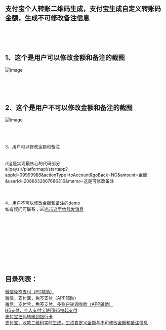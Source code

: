 支付宝个人转账二维码生成，支付宝生成自定义转账码金额，生成不可修改备注信息
-

<br/>
<br/>
<br/>

1、这个是用户可以修改金额和备注的截图
-

![image](https://github.com/fly-unique/zhifubao/blob/master/11.png)
<br/>
<br/>
<br/>
<br/>
<br/>

2、这个是用户不可以修改金额和备注的截图
-

![image](https://github.com/fly-unique/zhifubao/blob/master/22.png)
<br/>
<br/>
<br/>
<br/>
<br/>
3、用户可以修改金额和备注
<br/>
<br/>
<br/>
//这是实现最核心的代码部分<br>
alipays://platformapi/startapp?appId=09999988&actionType=toAccount&goBack=NO&amount=金额&userId=2088832887686316&memo=这是可修改备注
<br/>
<br/>
<br/>
<br/>
4、用户不可以修改金额和备注的demo
<br/>
如有疑问可联系：<a target="_blank" href="http://wpa.qq.com/msgrd?v=3&uin=3104605228&site=qq&menu=yes"><img border="0" src="http://wpa.qq.com/pa?p=2:3104605228:51" alt="点击这里给我发消息" title="点击这里给我发消息"/></a>
<br>
<br>
<br>
<br>
<br>
<br>
<br>
<br>
<br>
<br>
<br>
<h2>目录列表：</h2>
<a href="https://github.com/fly-unique/pc_pay">微信免签支付（PC辅助）</a><br>
<a href="https://github.com/fly-unique/pay">微信，支付宝，免签支付（APP辅助）</a><br>
<a href="https://github.com/fly-unique/ManyUsers">微信，支付宝，免签支付，多账户轮训收款（APP辅助）</a><br>
<a href="https://github.com/fly-unique/h5pay">H5支付，个人支付宝使用H5拉起支付</a><br>
<a href="https://github.com/fly-unique/zztoyh">支付宝扫码转账到银行卡</a><br>
<a href="https://github.com/fly-unique/zhifubao">支付宝，收款二维码实时生成，生成自定义金额与不可修改金额和备注信息</a><br>




